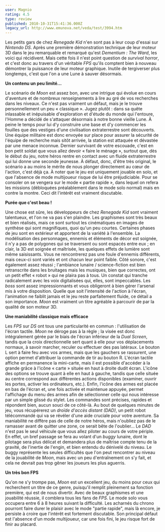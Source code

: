 ```yaml
---
user: Magnio
rating: 4.5
type: review
published: 2010-10-31T15:41:36.000Z
legacy_url: http://www.emunova.net/veda/test/3994.htm
---
```

Les petits gars de chez _Renegade Kid_ n'en sont pas à leur coup d'essai sur _Nintendo DS_. Après une première démonstration technique de leur moteur 3D dans le jeu remarquable et remarqué qu'est _Dementium : The Ward_, les voici qui récidivent. Mais cette fois il n'est point question de _survival horror_, et c'est donc au travers d'un véritable _FPS_ qu'ils comptent bien à nouveau démontrer la puissance de leur moteur graphique. Inutile de tergiverser plus longtemps, c'est que l'on a une Lune à sauver désormais.  

   

**Un contenu un peu limité...**  

   

Le scénario de _Moon_ est assez bon, avec une intrigue qui évolue en cours d'aventure et de nombreux renseignements à lire au gré de vos recherches dans les niveaux. Ce n'est pas vraiment un défaut, mais je le trouve personnellement un peu « classique ». Jugez plutôt : dans sa quête inlassable et inépuisable d'exploration et d'étude du monde qui l'entoure, l'Homme a décidé de s'attaquer désormais à notre bonne vieille Lune. À peine le temps pour lui d'y construire une base et d'y commencer les fouilles que des vestiges d'une civilisation extraterrestre sont découverts. Une équipe militaire est donc envoyée sur place pour assurer la sécurité de l'équipe de recherche mais sitôt arrivée, la station est attaquée et dévastée par une menace inconnue. Dernier survivant de votre escouade, c'est en bon petit soldat que vous allez devoir « faire le ménage », surtout que, dès le début du jeu, notre héros rentre en contact avec un fluide extraterrestre qui lui donne une seconde jeunesse. À défaut, donc, d'être très original, le scénario a au moins le mérite de nous plonger directement au cœur de l'action, c'est déjà ça. À noter que le jeu est uniquement jouable en solo, et que l'absence de mode multijoueur risque de lui être préjudiciable. Pour se consoler on se vengera sur le mode « partie rapide », dans lequel on refera les missions (débloquées préalablement dans le mode solo normal) mais en contre la montre. Ceci dit l'intérêt est vraiment discutable.  

   

**Purée que c'est beau !**  

   

Une chose est sûre, les développeurs de chez _Renegade Kid_ sont vraiment talentueux, et l'on ne va pas s'en plaindre. Les graphismes sont très beaux et bien réalisés, mais ce sont surtout les cinématiques en images de synthèse qui sont magnifiques, quoi qu'un peu courtes. Certaines phases de jeu sont en extérieur et apportent de la variété à l'ensemble. La modélisation des personnages, ennemis et éléments de décor est soignée, il n'y a pas de polygones qui se traversent ou sont espacés entre eux ; en clair, la 3D est soignée et maîtrisée, les quelques effets de lumière sont même saisissants. Vous ne rencontrerez pas une foule d'ennemis différents, mais ceux-ci sont variés et ont chacun leur point faible. Côté sonore, c'est également assez réussi ; l'ambiance lunaire / science-fiction est bien retranscrite dans les bruitages mais les musiques, bien que correctes, ont un petit effet « robot » qui ne plaira pas à tous. Un constat qui tranche radicalement avec les voix digitalisées qui, elles, sont impeccables. Les _boss_ sont assez impressionnants et vous obligeront à bien gérer l'arsenal mis à votre disposition. Quelle que soit l'intensité de l'action à l'écran, l'animation ne faiblit jamais et le jeu reste parfaitement fluide, ce détail a son importance. _Moon_ est vraiment un titre agréable à parcourir de par la qualité de son moteur 3D.  

   

**Une maniabilité classique mais efficace**  

   

Les _FPS_ sur _DS_ ont tous une particularité en commun : l'utilisation de l'écran tactile. _Moon_ ne déroge pas à la règle ; la visée est donc intégralement gérée par le biais de l'écran inférieur de la _Dual Screen_, tandis que la croix directionnelle sert quant à elle pour vos déplacements normaux, à savoir marcher, reculer ou effectuer des pas latéraux. Le bouton L sert à faire feu avec vos armes, mais que les gauchers se rassurent, une option permet d'attribuer la commande de tir au bouton R. L'écran tactile affiche en permanence la mini-carte, mais il est possible d'accéder à la grande grâce à l'icône « carte » située en haut à droite dudit écran. L'icône des options se trouve quant à elle en haut à gauche, tandis que celle située au centre correspond aux différentes actions disponibles (examiner, ouvrir les portes, activer les ordinateurs, etc.). Enfin, l'icône des armes est placée en bas de l'écran et, une fois activée et maintenue appuyée, permet l'affichage du menu des armes afin de sélectionner celle qui nous intéresse par un simple glissé du stylet. Les commandes sont précises, rapides et répondent bien, aucun souci de ce côté-là. Au bout de quelques minutes de jeu, vous récupérerez un _droïde d'accès distant (DAD)_, un petit robot télécommandé qui va se révéler d'une aide cruciale pour votre aventure. Sa maniabilité ne diffère pas de celle de notre héros, mais n'oubliez pas de le ramasser avant de quitter une zone, ce serait bête de l'oublier... Le _DAD_ n'est pas le seul véhicule que vous allez piloter au cours de votre périple. En effet, un bref passage se fera au volant d'un _buggy_ lunaire, dont le pilotage sera plus délicat et demandera plus de maîtrise compte tenu de la gravité, de l'inertie de l'engin, et bien entendu du dénivelé du niveau. Le buggy représente les seules difficultés que l'on peut rencontrer au niveau de la jouabilité de _Moon_, mais avec un peu d'entraînement on s'y fait, et cela ne devrait pas trop gêner les joueurs les plus aguerris.  

   

**Un très bon FPS**  

   

Qu'on ne s'y trompe pas, _Moon_ est un excellent jeu, du moins pour ceux qui recherchent un titre de ce genre, puisqu'il remplit pleinement sa fonction première, qui est de nous divertir. Avec de beaux graphismes et une jouabilité réussie, il comblera tous les fans de _FPS_. Le mode solo vous occupera entre 6 à 8 heures suivant la difficulté. Les acharnés du chrono pourront faire durer le plaisir avec le mode "partie rapide", mais là encore, je persiste à croire que l'intérêt est fortement discutable. Son principal défaut est l'absence d'un mode multijoueur, car une fois fini, le jeu risque fort de finir au placard.
